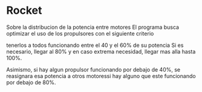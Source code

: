 # Rocket

Sobre la distribucion de la potencia entre motores
El programa busca optimizar el uso de los propulsores con el siguiente criterio

tenerlos a todos funcionando entre el 40 y el 60% de su potencia
Si es necesario, llegar al 80%
y en caso extrema necesidad, llegar mas alla hasta 100%.

Asimismo, si hay algun propulsor funcionando por debajo de 40%, se reasignara esa potencia a otros motoressi hay alguno que este 
funcionando por debajo de 80%.
